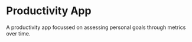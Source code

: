 # Productivity App

A productivity app focussed on assessing personal goals through metrics over time.
